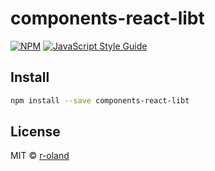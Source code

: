 # components-react-libt

[![NPM](https://img.shields.io/npm/v/components-react-lib.svg)](https://www.npmjs.com/package/components-react-lib) [![JavaScript Style Guide](https://img.shields.io/badge/code_style-standard-brightgreen.svg)](https://standardjs.com)

## Install

```bash
npm install --save components-react-libt
```

## License

MIT © [r-oland](https://github.com/r-oland)
